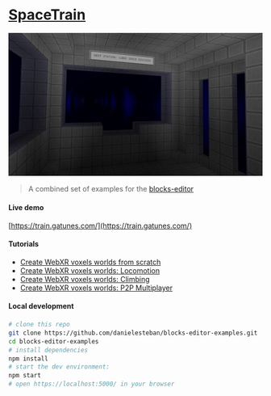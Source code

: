 [SpaceTrain](https://train.gatunes.com/)
==

[![screenshot](screenshot.jpg)](https://train.gatunes.com/)

> A combined set of examples for the [blocks-editor](https://blocks-editor.gatunes.com/)

#### Live demo

[https://train.gatunes.com/](https://train.gatunes.com/)

#### Tutorials

 * [Create WebXR voxels worlds from scratch](https://www.youtube.com/watch?v=rDMLVdFtnYo&list=PLxS3QOrB_ETGLcx9mEr2H3x2XKFog9eRh&index=1)
 * [Create WebXR voxels worlds: Locomotion](https://www.youtube.com/watch?v=VSTP2KlF0XM&list=PLxS3QOrB_ETGLcx9mEr2H3x2XKFog9eRh&index=2)
 * [Create WebXR voxels worlds: Climbing](https://www.youtube.com/watch?v=sa2NW_aTloQ&list=PLxS3QOrB_ETGLcx9mEr2H3x2XKFog9eRh&index=3)
 * [Create WebXR voxels worlds: P2P Multiplayer](https://www.youtube.com/watch?v=YVFYuMRNkhc&list=PLxS3QOrB_ETGLcx9mEr2H3x2XKFog9eRh&index=4)

#### Local development

```bash
# clone this repo
git clone https://github.com/danielesteban/blocks-editor-examples.git
cd blocks-editor-examples
# install dependencies
npm install
# start the dev environment:
npm start
# open https://localhost:5000/ in your browser
```
